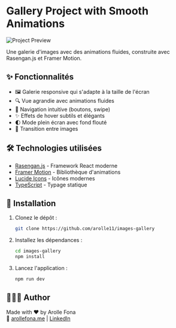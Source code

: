 # Gallery Project with Smooth Animations

![Project Preview](https://images-gallery-two.vercel.app)

Une galerie d'images avec des animations fluides, construite avec Rasengan.js et Framer Motion.

## ✨ Fonctionnalités

- 🖼️ Galerie responsive qui s'adapte à la taille de l'écran
- 🔍 Vue agrandie avec animations fluides
- 🚀 Navigation intuitive (boutons, swipe)
- ✨ Effets de hover subtils et élégants
- 🌓 Mode plein écran avec fond flouté
- 🔄 Transition entre images

## 🛠 Technologies utilisées

- [Rasengan.js](https://rasengan.dev) - Framework React moderne
- [Framer Motion](https://www.framer.com/motion/) - Bibliothèque d'animations
- [Lucide Icons](https://lucide.dev) - Icônes modernes
- [TypeScript](https://www.typescriptlang.org/) - Typage statique

## 🚀 Installation

1. Clonez le dépôt :

   ```bash
   git clone https://github.com/arolle11/images-gallery
   ```

2. Installez les dépendances :

   ```bash
   cd images-gallery
   npm install
   ```

3. Lancez l'application :

   ```bash
   npm run dev
   ```

## 👩🏽‍💻 Author

Made with ❤️ by Arolle Fona  
🔗 [arollefona.me](https://arollefona.me) | [LinkedIn](https://www.linkedin.com/in/arolle-fona-300705188)
